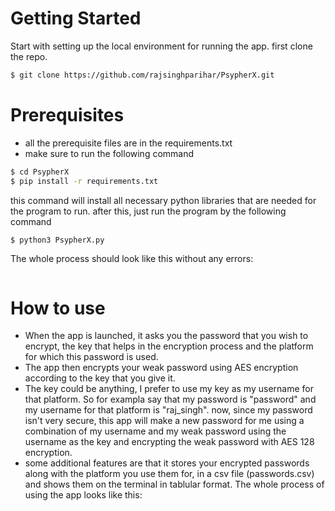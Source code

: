 # Getting Started
Start with setting up the local environment for running the app.
first clone the repo.
```BASH
$ git clone https://github.com/rajsinghparihar/PsypherX.git
```
# Prerequisites
- all the prerequisite files are in the requirements.txt
- make sure to run the following command
```BASH
$ cd PsypherX
$ pip install -r requirements.txt
````
this command will install all necessary python libraries that are needed for the program to run.
after this, just run the program by the following command
```BASH
$ python3 PsypherX.py
```
The whole process should look like this without any errors:

<img src=""/>

# How to use
- When the app is launched, it asks you the password that you wish to encrypt, the key that helps in the encryption process and the platform for which this password is used.
- The app then encrypts your weak password using AES encryption according to the key that you give it.
- The key could be anything, I prefer to use my key as my username for that platform.
So for exampla say that my password is "password" and my username for that platform is "raj_singh".
now, since my password isn't very secure, this app will make a new password for me using a combination of my username 
and my weak password using the username as the key and encrypting the weak password with AES 128 encryption.
- some additional features are that it stores your encrypted passwords along with the platform you use them for, in a csv file (passwords.csv) and shows them on the terminal in tablular format.
The whole process of using the app looks like this:
<img src=""/>
